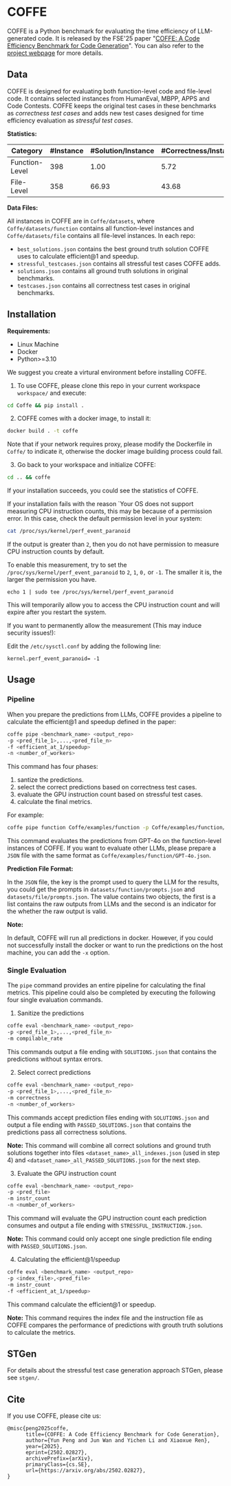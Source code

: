 # COFFE

COFFE is a Python benchmark for evaluating the time efficiency of LLM-generated code. It is released by the FSE'25 paper "[COFFE: A Code Efficiency Benchmark for Code Generation](https://arxiv.org/abs/2502.02827)". You can also refer to the [project webpage](https://www.yunpeng.site/projects/coffe/) for more details.

## Data

COFFE is designed for evaluating both function-level code and file-level code. It contains selected instances from HumanEval, MBPP, APPS and Code Contests. COFFE keeps the original test cases in these benchmarks as *correctness test cases* and adds new test cases designed for time efficiency evaluation as *stressful test cases*.

**Statistics:**

|Category|#Instance|#Solution/Instance|#Correctness/Instance | #Stressful/Instance|
|----|----|----|----|----|
|Function-Level|398|1.00|5.72|4.99|
|File-Level|358|66.93|43.68|4.95|

**Data Files:**

All instances in COFFE are in `Coffe/datasets`, where `Coffe/datasets/function` contains all function-level instances and `Coffe/datasets/file` contains all file-level instances. In each repo:
- `best_solutions.json` contains the best ground truth solution COFFE uses to calculate efficient@1 and speedup.
- `stressful_testcases.json` contains all stressful test cases COFFE adds.
- `solutions.json` contains all ground truth solutions in original benchmarks.
- `testcases.json` contains all correctness test cases in original benchmarks.

## Installation

**Requirements:**
- Linux Machine
- Docker 
- Python>=3.10

We suggest you create a virtural environment before installing COFFE.

1. To use COFFE, please clone this repo in your current workspace `workspace/` and execute:
```bash
cd Coffe && pip install .
```
2. COFFE comes with a docker image, to install it:
```bash
docker build . -t coffe
```
Note that if your network requires proxy, please modify the Dockerfile in `Coffe/` to indicate it, otherwise the docker image building process could fail.

3. Go back to your workspace and initialize COFFE:
```bash
cd .. && coffe
```
If your installation succeeds, you could see the statistics of COFFE. 

If your installation fails with the reason `Your OS does not support measuring CPU instruction counts, this may be because of a permission error. In this case, check the default permission level in your system:

```bash
cat /proc/sys/kernel/perf_event_paranoid
```

If the output is greater than `2`, then you do not have permission to measure CPU instruction counts by default.

To enable this measurement, try to set the `/proc/sys/kernel/perf_event_paranoid` to `2`, `1`, `0,` or `-1`. The smaller it is, the larger the permission you have.

```
echo 1 | sudo tee /proc/sys/kernel/perf_event_paranoid
```

This will temporarily allow you to access the CPU instruction count and will expire after you restart the system.

If you want to permanently allow the measurement (This may induce security issues!):

Edit the `/etc/sysctl.conf` by adding the following line:

```
kernel.perf_event_paranoid= -1
```

## Usage

### Pipeline

When you prepare the predictions from LLMs, COFFE provides a pipeline to calculate the efficient@1 and speedup defined in the paper:
```bash
coffe pipe <benchmark_name> <output_repo> 
-p <pred_file_1>,...,<pred_file_n> 
-f <efficient_at_1/speedup> 
-n <number_of_workers>
```
This command has four phases:
1. santize the predictions.
2. select the correct predictions based on correctness test cases.
3. evaluate the GPU instruction count based on stressful test cases.
4. calculate the final metrics.

For example:
```bash
coffe pipe function Coffe/examples/function -p Coffe/examples/function/GPT-4o.json -f efficient_at_1 -n 8
```
This command evaluates the predictions from GPT-4o on the function-level instances of COFFE. If you want to evaluate other LLMs, please prepare a `JSON` file with the same format as `Coffe/examples/function/GPT-4o.json`. 

**Prediction File Format:**

In the `JSON` file, the key is the prompt used to query the LLM for the results, you could get the prompts in `datasets/function/prompts.json` and `datasets/file/prompts.json`. The value contains two objects, the first is a list contains the raw outputs from LLMs and the second is an indicator for the whether the raw output is valid.

**Note:**

In default, COFFE will run all predictions in docker. However, if you could not successfully install the docker or want to run the predictions on the host machine, you can add the `-x` option.


### Single Evaluation

The `pipe` command provides an entire pipeline for calculating the final metrics. This pipeline could also be completed by executing the following four single evaluation commands.

1. Sanitize the predictions
```bash
coffe eval <benchmark_name> <output_repo> 
-p <pred_file_1>,...,<pred_file_n> 
-m compilable_rate
```
This commands output a file ending with `SOLUTIONS.json` that contains the predictions without syntax errors.

2. Select correct predictions
```bash
coffe eval <benchmark_name> <output_repo> 
-p <pred_file_1>,...,<pred_file_n> 
-m correctness
-n <number_of_workers>
```
This commands accept prediction files ending with `SOLUTIONS.json` and output a file ending with `PASSED_SOLUTIONS.json` that contains the predictions pass all correctness solutions.

**Note:**
This command will combine all correct solutions and ground truth solutions together into files `<dataset_name>_all_indexes.json` (used in step 4) and `<dataset_name>_all_PASSED_SOLUTIONS.json` for the next step.

3. Evaluate the GPU instruction count
```bash
coffe eval <benchmark_name> <output_repo> 
-p <pred_file>
-m instr_count
-n <number_of_workers>
```
This command will evaluate the GPU instruction count each prediction consumes and output a file ending with `STRESSFUL_INSTRUCTION.json`. 

**Note:**
This command could only accept one single prediction file ending with `PASSED_SOLUTIONS.json`.

4. Calculating the efficient@1/speedup
```bash
coffe eval <benchmark_name> <output_repo> 
-p <index_file>,<pred_file>
-m instr_count
-f <efficient_at_1/speedup>
```
This command calculate the efficient@1 or speedup.

**Note:**
This command requires the index file and the instruction file as COFFE compares the performance of predictions with grouth truth solutions to calculate the metrics.

## STGen

For details about the stressful test case generation approach STGen, please see `stgen/`.


## Cite
If you use COFFE, please cite us:
```
@misc{peng2025coffe,
      title={COFFE: A Code Efficiency Benchmark for Code Generation}, 
      author={Yun Peng and Jun Wan and Yichen Li and Xiaoxue Ren},
      year={2025},
      eprint={2502.02827},
      archivePrefix={arXiv},
      primaryClass={cs.SE},
      url={https://arxiv.org/abs/2502.02827}, 
}
```
